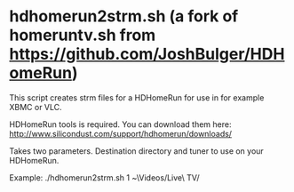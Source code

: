 hdhomerun2strm.sh (a fork of homeruntv.sh from https://github.com/JoshBulger/HDHomeRun)
==
This script creates strm files for a HDHomeRun for use in for example XBMC or VLC.

HDHomeRun tools is required. You can download them here:
http://www.silicondust.com/support/hdhomerun/downloads/

Takes two parameters. Destination directory and tuner to use on your HDHomeRun.

Example:
./hdhomerun2strm.sh 1 ~\Videos/Live\ TV/
